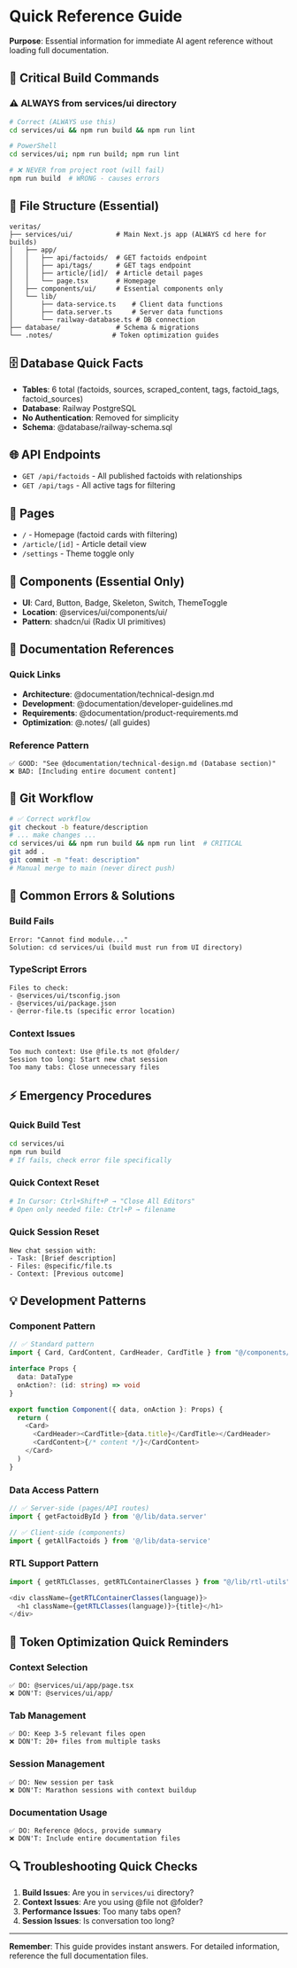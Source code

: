 # Quick Reference Guide

**Purpose**: Essential information for immediate AI agent reference without loading full documentation.

## 🔧 **Critical Build Commands**

### ⚠️ **ALWAYS from services/ui directory**
```bash
# Correct (ALWAYS use this)
cd services/ui && npm run build && npm run lint

# PowerShell
cd services/ui; npm run build; npm run lint

# ❌ NEVER from project root (will fail)
npm run build  # WRONG - causes errors
```

## 📁 **File Structure (Essential)**

```
veritas/
├── services/ui/           # Main Next.js app (ALWAYS cd here for builds)
│   ├── app/
│   │   ├── api/factoids/  # GET factoids endpoint
│   │   ├── api/tags/      # GET tags endpoint
│   │   ├── article/[id]/  # Article detail pages
│   │   └── page.tsx       # Homepage
│   ├── components/ui/     # Essential components only
│   └── lib/
│       ├── data-service.ts    # Client data functions
│       ├── data.server.ts     # Server data functions
│       └── railway-database.ts # DB connection
├── database/              # Schema & migrations
└── .notes/               # Token optimization guides
```

## 🗄️ **Database Quick Facts**

- **Tables**: 6 total (factoids, sources, scraped_content, tags, factoid_tags, factoid_sources)
- **Database**: Railway PostgreSQL
- **No Authentication**: Removed for simplicity
- **Schema**: @database/railway-schema.sql

## 🌐 **API Endpoints**

- `GET /api/factoids` - All published factoids with relationships
- `GET /api/tags` - All active tags for filtering

## 📱 **Pages**

- `/` - Homepage (factoid cards with filtering)
- `/article/[id]` - Article detail view
- `/settings` - Theme toggle only

## 🎨 **Components (Essential Only)**

- **UI**: Card, Button, Badge, Skeleton, Switch, ThemeToggle
- **Location**: @services/ui/components/ui/
- **Pattern**: shadcn/ui (Radix UI primitives)

## 📖 **Documentation References**

### Quick Links
- **Architecture**: @documentation/technical-design.md
- **Development**: @documentation/developer-guidelines.md  
- **Requirements**: @documentation/product-requirements.md
- **Optimization**: @.notes/ (all guides)

### Reference Pattern
```
✅ GOOD: "See @documentation/technical-design.md (Database section)"
❌ BAD: [Including entire document content]
```

## 🔄 **Git Workflow**

```bash
# ✅ Correct workflow
git checkout -b feature/description
# ... make changes ...
cd services/ui && npm run build && npm run lint  # CRITICAL
git add .
git commit -m "feat: description"
# Manual merge to main (never direct push)
```

## 🚨 **Common Errors & Solutions**

### Build Fails
```
Error: "Cannot find module..."
Solution: cd services/ui (build must run from UI directory)
```

### TypeScript Errors
```
Files to check: 
- @services/ui/tsconfig.json
- @services/ui/package.json
- @error-file.ts (specific error location)
```

### Context Issues
```
Too much context: Use @file.ts not @folder/
Session too long: Start new chat session
Too many tabs: Close unnecessary files
```

## ⚡ **Emergency Procedures**

### Quick Build Test
```bash
cd services/ui
npm run build
# If fails, check error file specifically
```

### Quick Context Reset
```bash
# In Cursor: Ctrl+Shift+P → "Close All Editors"
# Open only needed file: Ctrl+P → filename
```

### Quick Session Reset
```
New chat session with:
- Task: [Brief description]
- Files: @specific/file.ts
- Context: [Previous outcome]
```

## 💡 **Development Patterns**

### Component Pattern
```typescript
// ✅ Standard pattern
import { Card, CardContent, CardHeader, CardTitle } from "@/components/ui/card"

interface Props {
  data: DataType
  onAction?: (id: string) => void
}

export function Component({ data, onAction }: Props) {
  return (
    <Card>
      <CardHeader><CardTitle>{data.title}</CardTitle></CardHeader>
      <CardContent>{/* content */}</CardContent>
    </Card>
  )
}
```

### Data Access Pattern
```typescript
// ✅ Server-side (pages/API routes)
import { getFactoidById } from '@/lib/data.server'

// ✅ Client-side (components)
import { getAllFactoids } from '@/lib/data-service'
```

### RTL Support Pattern
```typescript
import { getRTLClasses, getRTLContainerClasses } from "@/lib/rtl-utils"

<div className={getRTLContainerClasses(language)}>
  <h1 className={getRTLClasses(language)}>{title}</h1>
</div>
```

## 🎯 **Token Optimization Quick Reminders**

### Context Selection
```
✅ DO: @services/ui/app/page.tsx
❌ DON'T: @services/ui/app/
```

### Tab Management
```
✅ DO: Keep 3-5 relevant files open
❌ DON'T: 20+ files from multiple tasks
```

### Session Management
```
✅ DO: New session per task
❌ DON'T: Marathon sessions with context buildup
```

### Documentation Usage
```
✅ DO: Reference @docs, provide summary
❌ DON'T: Include entire documentation files
```

## 🔍 **Troubleshooting Quick Checks**

1. **Build Issues**: Are you in `services/ui` directory?
2. **Context Issues**: Are you using @file not @folder?
3. **Performance Issues**: Too many tabs open?
4. **Session Issues**: Is conversation too long?

---

**Remember**: This guide provides instant answers. For detailed information, reference the full documentation files. 